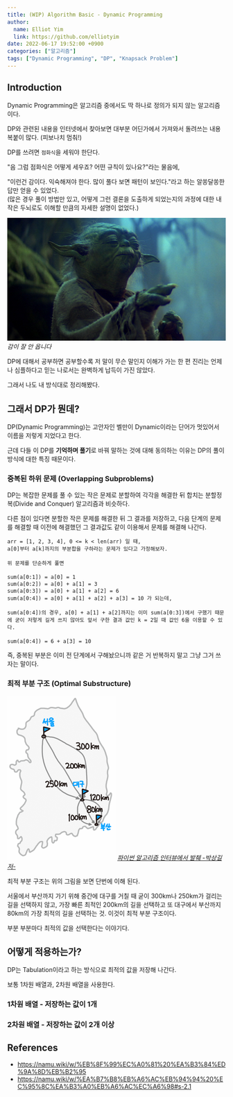 ```yaml
---
title: (WIP) Algorithm Basic - Dynamic Programming
author:
  name: Elliot Yim
  link: https://github.com/elliotyim
date: 2022-06-17 19:52:00 +0900
categories: ["알고리즘"]
tags: ["Dynamic Programming", "DP", "Knapsack Problem"]
---
```


## Introduction

Dynamic Programming은 알고리즘 중에서도 딱 하나로 정의가 되지 않는 알고리즘이다.

DP와 관련된 내용을 인터넷에서 찾아보면 대부분 어딘가에서 가져와서 돌려쓰는 내용 복붙이 많다. (피보나치 멈춰!)

DP를 쓰려면 `점화식`을 세워야 한단다.

"음 그럼 점화식은 어떻게 세우죠? 어떤 규칙이 있나요?"라는 물음에,

"이런건 감이다. 익숙해져야 한다. 많이 풀다 보면 패턴이 보인다."라고 하는 알쏭달쏭한 답만 얻을 수 있었다.<br/>
(많은 경우 풀이 방법만 있고, 어떻게 그런 결론을 도출하게 되었는지의 과정에 대한 내 작은 두뇌로도 이해할 만큼의 자세한 설명이 없었다.)

![Feel The Force](/assets/img/algorithm/dp/feel-the-force.jpg)
_감이 잘 안 옵니다_

DP에 대해서 공부하면 공부할수록 저 말이 무슨 말인지 이해가 가는 한 편 진리는 언제나 심플하다고 믿는 나로서는 완벽하게 납득이 가진 않았다.

그래서 나도 내 방식대로 정리해봤다.

## 그래서 DP가 뭔데?

DP(Dynamic Programming)는 고안자인 벨만이 Dynamic이라는 단어가 멋있어서 이름을 저렇게 지었다고 한다.

근데 다들 이 DP를 **기억하며 풀기**로 바꿔 말하는 것에 대해 동의하는 이유는 DP의 풀이방식에 대한 특징 때문이다.

### 중복된 하위 문제 (Overlapping Subproblems)

DP는 복잡한 문제를 풀 수 있는 작은 문제로 분할하여 각각을 해결한 뒤 합치는 분할정복(Divide and Conquer) 알고리즘과 비슷하다.

다른 점이 있다면 분할한 작은 문제를 해결한 뒤 그 결과를 저장하고, 다음 단계의 문제를 해결할 때 이전에 해결했던 그 결과값도 같이 이용해서 문제를 해결해 나간다.

```
arr = [1, 2, 3, 4], 0 <= k < len(arr) 일 때,
a[0]부터 a[k]까지의 부분합을 구하라는 문제가 있다고 가정해보자.

위 문제를 단순하게 풀면

sum(a[0:1]) = a[0] = 1
sum(a[0:2]) = a[0] + a[1] = 3
sum(a[0:3]) = a[0] + a[1] + a[2] = 6
sum(a[0:4]) = a[0] + a[1] + a[2] + a[3] = 10 가 되는데,

sum(a[0:4])의 경우, a[0] + a[1] + a[2]까지는 이미 sum(a[0:3])에서 구했기 때문에 굳이 저렇게 길게 쓰지 않아도 앞서 구한 결과 값인 k = 2일 때 값인 6을 이용할 수 있다.

sum(a[0:4]) = 6 + a[3] = 10
```

즉, 중복된 부분은 이미 전 단계에서 구해놨으니까 같은 거 반복하지 말고 그냥 그거 쓰자는 말이다.

### 최적 부분 구조 (Optimal Substructure)

![Optimal Substructure](/assets/img/algorithm/dp/optimal-substructure.png)
_[파이썬 알고리즘 인터뷰에서 발췌 -박상길 저-](https://www.aladin.co.kr/shop/wproduct.aspx?ItemId=245495826)_

최적 부분 구조는 위의 그림을 보면 단번에 이해 된다.

서울에서 부산까지 가기 위해 중간에 대구를 거칠 때 굳이 300km나 250km가 걸리는 길을 선택하지 않고, 가장 빠른 최적인 200km의 길을 선택하고 또 대구에서 부산까지 80km의 가장 최적의 길을 선택하는 것. 이것이 최적 부분 구조이다.

부분 부분마다 최적의 값을 선택한다는 이야기다.

## 어떻게 적용하는가?

DP는 Tabulation이라고 하는 방식으로 최적의 값을 저장해 나간다.

보통 1차원 배열과, 2차원 배열을 사용한다.

### 1차원 배열 - 저장하는 값이 1개

### 2차원 배열 - 저장하는 값이 2개 이상

## References

- https://namu.wiki/w/%EB%8F%99%EC%A0%81%20%EA%B3%84%ED%9A%8D%EB%B2%95
- https://namu.wiki/w/%EA%B7%B8%EB%A6%AC%EB%94%94%20%EC%95%8C%EA%B3%A0%EB%A6%AC%EC%A6%98#s-2.1
